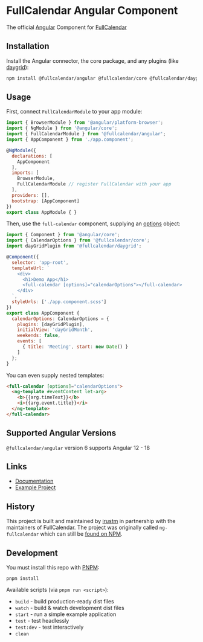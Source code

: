 
# FullCalendar Angular Component

The official [Angular](https://angular.io/) Component for [FullCalendar](https://fullcalendar.io)

## Installation

Install the Angular connector, the core package, and any plugins (like [daygrid](https://fullcalendar.io/docs/month-view)):

```sh
npm install @fullcalendar/angular @fullcalendar/core @fullcalendar/daygrid
```

## Usage

First, connect `FullCalendarModule` to your app module:

```js
import { BrowserModule } from '@angular/platform-browser';
import { NgModule } from '@angular/core';
import { FullCalendarModule } from '@fullcalendar/angular';
import { AppComponent } from './app.component';

@NgModule({
  declarations: [
    AppComponent
  ],
  imports: [
    BrowserModule,
    FullCalendarModule // register FullCalendar with your app
  ],
  providers: [],
  bootstrap: [AppComponent]
})
export class AppModule { }
```

Then, use the `full-calendar` component, supplying an [options](https://fullcalendar.io/docs#toc) object:

```js
import { Component } from '@angular/core';
import { CalendarOptions } from '@fullcalendar/core';
import dayGridPlugin from '@fullcalendar/daygrid';

@Component({
  selector: 'app-root',
  templateUrl: `
    <div>
      <h1>Demo App</h1>
      <full-calendar [options]="calendarOptions"></full-calendar>
    </div>
  `,
  styleUrls: ['./app.component.scss']
})
export class AppComponent {
  calendarOptions: CalendarOptions = {
    plugins: [dayGridPlugin],
    initialView: 'dayGridMonth',
    weekends: false,
    events: [
      { title: 'Meeting', start: new Date() }
    ]
  };
}
```

You can even supply nested templates:

```html
<full-calendar [options]="calendarOptions">
  <ng-template #eventContent let-arg>
    <b>{{arg.timeText}}</b>
    <i>{{arg.event.title}}</i>
  </ng-template>
</full-calendar>
```

## Supported Angular Versions

`@fullcalendar/angular` version 6 supports Angular 12 - 18

## Links

- [Documentation](https://fullcalendar.io/docs/angular)
- [Example Project](https://github.com/fullcalendar/fullcalendar-examples/tree/main/angular15)

## History

This project is built and maintained by [irustm](https://github.com/irustm) in partnership with the maintainers of FullCalendar. The project was originally called `ng-fullcalendar` which can still be [found on NPM](https://www.npmjs.com/package/ng-fullcalendar).

## Development

You must install this repo with [PNPM](https://pnpm.io/):

```
pnpm install
```

Available scripts (via `pnpm run <script>`):

- `build` - build production-ready dist files
- `watch` - build & watch development dist files
- `start` - run a simple example application
- `test` - test headlessly
- `test:dev` - test interactively
- `clean`
